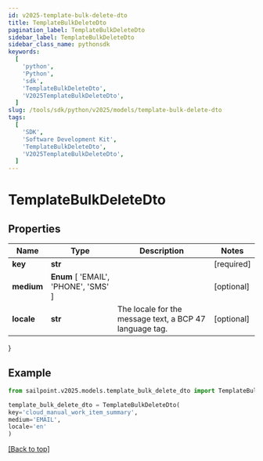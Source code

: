 ```yaml
---
id: v2025-template-bulk-delete-dto
title: TemplateBulkDeleteDto
pagination_label: TemplateBulkDeleteDto
sidebar_label: TemplateBulkDeleteDto
sidebar_class_name: pythonsdk
keywords:
  [
    'python',
    'Python',
    'sdk',
    'TemplateBulkDeleteDto',
    'V2025TemplateBulkDeleteDto',
  ]
slug: /tools/sdk/python/v2025/models/template-bulk-delete-dto
tags:
  [
    'SDK',
    'Software Development Kit',
    'TemplateBulkDeleteDto',
    'V2025TemplateBulkDeleteDto',
  ]
---
```


# TemplateBulkDeleteDto

## Properties

| Name | Type | Description | Notes |
| --- | --- | --- | --- |
| **key** | **str** |  | [required] |
| **medium** | **Enum** [ 'EMAIL', 'PHONE', 'SMS' ] |  | [optional] |
| **locale** | **str** | The locale for the message text, a BCP 47 language tag. | [optional] |

}

## Example

```python
from sailpoint.v2025.models.template_bulk_delete_dto import TemplateBulkDeleteDto

template_bulk_delete_dto = TemplateBulkDeleteDto(
key='cloud_manual_work_item_summary',
medium='EMAIL',
locale='en'
)

```

[[Back to top]](#)
